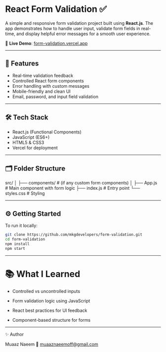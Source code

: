 # React Form Validation ✅

A simple and responsive form validation project built using **React.js**. The app demonstrates how to handle user input, validate form fields in real-time, and display helpful error messages for a smooth user experience.

🔗 **Live Demo**: [form-validation.vercel.app](https://form-validation-five-pearl.vercel.app/)

---

## 🧩 Features

- Real-time validation feedback
- Controlled React form components
- Error handling with custom messages
- Mobile-friendly and clean UI
- Email, password, and input field validation

---

## 🛠️ Tech Stack

- React.js (Functional Components)
- JavaScript (ES6+)
- HTML5 & CSS3
- Vercel for deployment

---

## 🗂️ Folder Structure

src/ │ ├── components/ # (if any custom form components) │ ├── App.js # Main component with form logic ├── index.js # Entry point └── styles.css # Styling


---

## ⚙️ Getting Started

To run it locally:

```bash
git clone https://github.com/mkgdevelopers/form-validation.git
cd form-validation
npm install
npm start

```

---
# 📚 What I Learned

  - Controlled vs uncontrolled inputs

  - Form validation logic using JavaScript

  - React best practices for UI feedback

  -  Component-based structure for forms
---

✨ Author

Muaaz Naeem
📧 muaaznaeemoff@gmail.com
